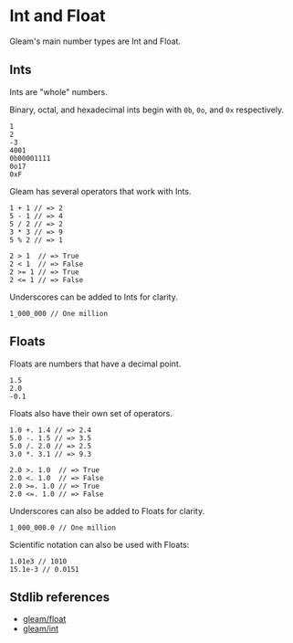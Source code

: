 # Int and Float

Gleam's main number types are Int and Float.

## Ints

Ints are "whole" numbers.

Binary, octal, and hexadecimal ints begin with `0b`, `0o`, and `0x` respectively.

```gleam
1
2
-3
4001
0b00001111
0o17
0xF
```

Gleam has several operators that work with Ints.

```gleam
1 + 1 // => 2
5 - 1 // => 4
5 / 2 // => 2
3 * 3 // => 9
5 % 2 // => 1

2 > 1  // => True
2 < 1  // => False
2 >= 1 // => True
2 <= 1 // => False
```

Underscores can be added to Ints for clarity.

```gleam
1_000_000 // One million
```

## Floats

Floats are numbers that have a decimal point.

```gleam
1.5
2.0
-0.1
```

Floats also have their own set of operators.

```gleam
1.0 +. 1.4 // => 2.4
5.0 -. 1.5 // => 3.5
5.0 /. 2.0 // => 2.5
3.0 *. 3.1 // => 9.3

2.0 >. 1.0  // => True
2.0 <. 1.0  // => False
2.0 >=. 1.0 // => True
2.0 <=. 1.0 // => False
```

Underscores can also be added to Floats for clarity.

```gleam
1_000_000.0 // One million
```

Scientific notation can also be used with Floats:

```gleam
1.01e3 // 1010
15.1e-3 // 0.0151
```

## Stdlib references

- [gleam/float](https://hexdocs.pm/gleam_stdlib/gleam/float.html)
- [gleam/int](https://hexdocs.pm/gleam_stdlib/gleam/int.html)
